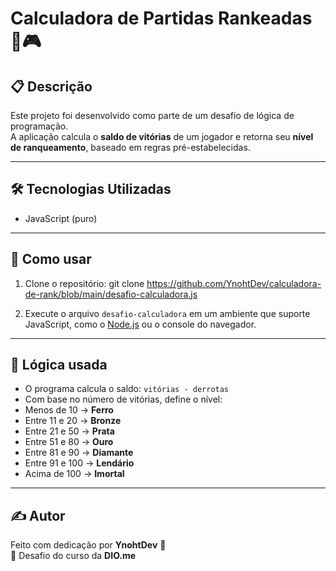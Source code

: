 # Calculadora de Partidas Rankeadas 🧮🎮

## 📋 Descrição

Este projeto foi desenvolvido como parte de um desafio de lógica de programação.  
A aplicação calcula o **saldo de vitórias** de um jogador e retorna seu **nível de ranqueamento**, baseado em regras pré-estabelecidas.

---

## 🛠️ Tecnologias Utilizadas

- JavaScript (puro)

---

## 🚀 Como usar

1. Clone o repositório:
git clone https://github.com/YnohtDev/calculadora-de-rank/blob/main/desafio-calculadora.js


2. Execute o arquivo `desafio-calculadora` em um ambiente que suporte JavaScript, como o [Node.js](https://nodejs.org/) ou o console do navegador.

---

## 🧠 Lógica usada

- O programa calcula o saldo: `vitórias - derrotas`
- Com base no número de vitórias, define o nível:
- Menos de 10 → **Ferro**
- Entre 11 e 20 → **Bronze**
- Entre 21 e 50 → **Prata**
- Entre 51 e 80 → **Ouro**
- Entre 81 e 90 → **Diamante**
- Entre 91 e 100 → **Lendário**
- Acima de 100 → **Imortal**

---

## ✍️ Autor

Feito com dedicação por **YnohtDev** 🚀  
📌 Desafio do curso da **DIO.me**
